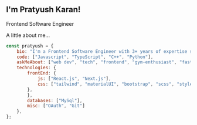 ## I'm Pratyush Karan!

Frontend Software Engineer

A little about me...

```js
const pratyush = {
    bio: "I'm a Frontend Software Engineer with 3+ years of expertise specializing in crafting dynamic, user friendly web applications using React.js and Next.js.",
    code: ["Javascript", "TypeScript", "C++", "Python"],
    askMeAbout: ["web dev", "tech", "frontend", "gym-enthusiast", "fast-bowler"],
    technologies: {
        frontEnd: {
            js: ["React.js", "Next.js"],
            css: ["tailwind", "materialUI", "bootstrap", "scss", "styled-components","shadcn/ui"]
        },
        },
        databases: ["MySql"],
        misc: ["OAuth", "Git"]
    },
};
```
<!--
**pratyush-karan/pratyush-karan** is a ✨ _special_ ✨ repository because its `README.md` (this file) appears on your GitHub profile.

Here are some ideas to get you started:

- 🔭 I’m currently working on ...
- 🌱 I’m currently learning ...
- 👯 I’m looking to collaborate on ...
- 🤔 I’m looking for help with ...
- 💬 Ask me about ...
- 📫 How to reach me: ...
- 😄 Pronouns: ...
- ⚡ Fun fact: ...
-->
